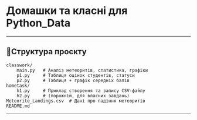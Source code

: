 # Домашки та класні для Python_Data

---

## 📁Структура проєкту

```
classwork/
	main.py   # Аналіз метеоритів, статистика, графіки
	p1.py     # Таблиця оцінок студентів, статуси
	p2.py     # Таблиця + графік середніх балів
hometask/
	h1.py     # Приклад створення та запису CSV-файлу
	h2.py     # (порожній, для власних завдань)
Meteorite_Landings.csv  # Дані про падіння метеоритів
README.md
```

---